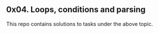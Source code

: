 ## 0x04. Loops, conditions and parsing

This repo contains solutions to tasks under the above topic.
